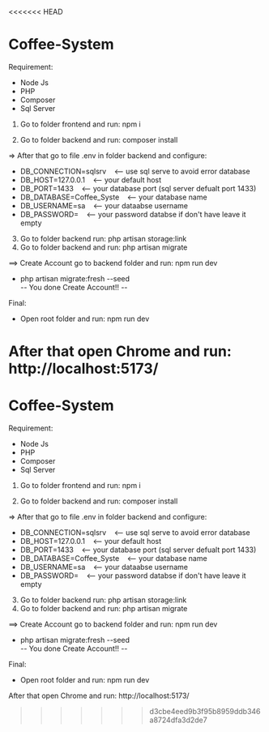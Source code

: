 <<<<<<< HEAD

# Coffee-System

Requirement:

- Node Js
- PHP
- Composer
- Sql Server

1. Go to folder frontend and run: npm i

2. Go to folder backend and run: composer install

=> After that go to file .env in folder backend and configure:

- DB_CONNECTION=sqlsrv &nbsp;&nbsp; <-- use sql serve to avoid error database
- DB_HOST=127.0.0.1 &nbsp;&nbsp; <-- your default host
- DB_PORT=1433 &nbsp;&nbsp; <-- your database port (sql server defualt port 1433)
- DB_DATABASE=Coffee_Syste &nbsp;&nbsp; <-- your database name
- DB_USERNAME=sa &nbsp;&nbsp; <-- your dataabse username
- DB_PASSWORD= &nbsp;&nbsp; <-- your password databse if don't have leave it empty

3. Go to folder backend run: php artisan storage:link
4. Go to folder backend and run: php artisan migrate

==> Create Account go to backend folder and run: npm run dev

- php artisan migrate:fresh --seed  
  -- You done Create Account!! --

Final:

- Open root folder and run: npm run dev

# After that open Chrome and run: http://localhost:5173/

# Coffee-System

Requirement:

- Node Js
- PHP
- Composer
- Sql Server

1. Go to folder frontend and run: npm i

2. Go to folder backend and run: composer install

=> After that go to file .env in folder backend and configure:

- DB_CONNECTION=sqlsrv &nbsp;&nbsp; <-- use sql serve to avoid error database
- DB_HOST=127.0.0.1 &nbsp;&nbsp; <-- your default host
- DB_PORT=1433 &nbsp;&nbsp; <-- your database port (sql server defualt port 1433)
- DB_DATABASE=Coffee_Syste &nbsp;&nbsp; <-- your database name
- DB_USERNAME=sa &nbsp;&nbsp; <-- your dataabse username
- DB_PASSWORD= &nbsp;&nbsp; <-- your password databse if don't have leave it empty

3. Go to folder backend run: php artisan storage:link
4. Go to folder backend and run: php artisan migrate

==> Create Account go to backend folder and run: npm run dev

- php artisan migrate:fresh --seed  
  -- You done Create Account!! --

Final:

- Open root folder and run: npm run dev

After that open Chrome and run: http://localhost:5173/

> > > > > > > d3cbe4eed9b3f95b8959ddb346a8724dfa3d2de7
